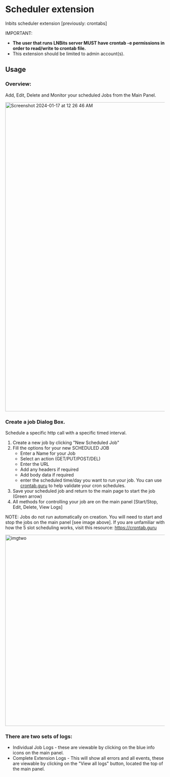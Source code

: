 # Scheduler extension

lnbits scheduler extension [previously: crontabs]

IMPORTANT: 
- **The user that runs LNBits server MUST have crontab -e permissions in order to read/write to crontab file.**
- This extension should be limited to admin account(s).

## Usage

### Overview: 
Add, Edit, Delete and Monitor your scheduled Jobs from the Main Panel. 

<img width="978" alt="Screenshot 2024-01-17 at 12 26 46 AM" src="https://github.com/bitkarrot/scheduler/assets/73979971/ea643280-6498-4d23-9f39-1428f73947d0">
  
### Create a job Dialog Box. 

Schedule a specific http call with a specific timed interval.

1. Create a new job by clicking "New Scheduled Job"
2. Fill the options for your new SCHEDULED JOB
    - Enter a Name for your Job
    - Select an action (GET/PUT/POST/DEL)
    - Enter the URL
    - Add any headers if required
    - Add body data if required
    - enter the scheduled time/day you want to run your job. You can use [crontab.guru](https://crontab.guru) to help validate your cron schedules.
3. Save your scheduled job and return to the main page to start the job (Green arrow)
4. All methods for controlling your job are on the main panel [Start/Stop, Edit, Delete, View Logs]

NOTE: Jobs do not run automatically on creation. You will need to start and stop the jobs on the main panel [see image above]. If you are unfamiliar with how the 5 slot scheduling works, visit this resource: https://crontab.guru

<img width="605" alt="imgtwo" src="https://github.com/bitkarrot/scheduler/assets/73979971/77f55660-52b6-459c-9ce2-d81e6fa7d1b5">

### There are two sets of logs:
- Individual Job Logs - these are viewable by clicking on the blue info icons on the main panel.
- Complete Extension Logs - This will show all errors and all events, these are viewable by clicking on the "View all logs" button, located the top of the main panel. 
